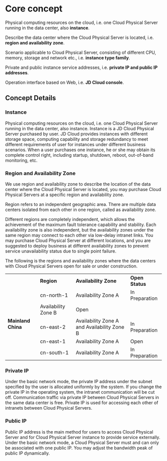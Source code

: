 # Core concept

Physical computing resources on the cloud, i.e. one Cloud Physical Server running in the data center, also **instance**.

Describe the data center where the Cloud Physical Server is located, i.e. **region and availability zone**.

Scenario applicable to Cloud Physical Server, consisting of different CPU, memory, storage and network etc., i.e. **instance type family**.

Private and public instance service addresses, i.e. **private IP and public IP addresses**.

Operation interface based on Web, i.e. **JD Cloud console**.

## Concept Details

### Instance
Physical computing resources on the cloud, i.e. one Cloud Physical Server running in the data center, also instance. Instance is a JD Cloud Physical Server purchased by user. JD Cloud provides instances with different storage space, computing capability and storage redundancy to meet different requirements of user for instances under different business scenarios. When a user purchases one instance, he or she may obtain its complete control right, including startup, shutdown, reboot, out-of-band monitoring, etc.

### Region and Availability Zone
We use region and availability zone to describe the location of the data center where the Cloud Physical Server is located, you may purchase Cloud Physical Servers at a specific region and availability zone.

Region refers to an independent geographic area. There are multiple data centers isolated from each other in one region, called as availability zone.

Different regions are completely independent, which allows the achievement of the maximum fault tolerance capability and stability. Each availability zone is also independent, but the availability zones under the same region may connect to each other via low-delay intranet links. You may purchase Cloud Physical Server at different locations, and you are suggested to deploy business at different availability zones to prevent service unavailability status due to single point failure.

The following is the regions and availability zones where the data centers with Cloud Physical Servers open for sale or under construction.

<table>
    <tr>
        <td >&nbsp;</td> 
        <td ><B>Region</B></td> 
		<td ><B>Availability Zone</B></td>
		<td ><B>Open Status</B></td>		
    </tr>
    <tr>   
        <td rowspan="5"><B>Mainland China</B></td>
		<td >cn-north-1</td>
		<td >Availability Zone A</td>
		<td >In Preparation</td>
    </tr>
    <tr>  
	<td >Availability Zone B</td>
	<td >Open</td>
    </tr>
    <tr>   
        <td >cn-east-2</td>
		<td >Availability Zone A and Availability Zone B</td>
		<td >In Preparation</td>
    </tr>
	<tr>   
        <td >cn-east-1</td>
		<td >Availability Zone A</td>
		<td >Open</td>
    </tr>
	<tr>   
        <td >cn-south-1</td>
		<td >Availability Zone A</td>
		<td >In Preparation</td>
    </tr>
</table>



### Private IP
Under the basic network mode, the private IP address under the subnet specified by the user is allocated uniformly by the system. If you change the private IP in the operating system, the intranet communication will be cut off. Communication traffic via private IP between Cloud Physical Servers in the same data center is free. Private IP is used for accessing each other of intranets between Cloud Physical Servers.

### Public IP
Public IP address is the main method for users to access Cloud Physical Server and for Cloud Physical Server instance to provide service externally. Under the basic network mode, a Cloud Physical Server must and can only be associated with one public IP. You may adjust the bandwidth peak of public IP dynamically.
